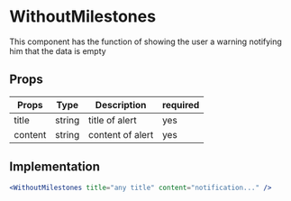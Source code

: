 # WithoutMilestones

This component has the function of showing the user a warning notifying him that the data is empty

## Props

| Props   | Type   | Description      | required |
| ------- | ------ | ---------------- | -------- |
| title   | string | title of alert   | yes      |
| content | string | content of alert | yes      |

## Implementation

```jsx
<WithoutMilestones title="any title" content="notification..." />
```
